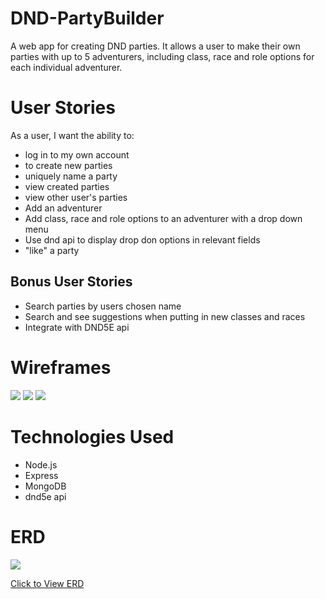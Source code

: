 # DND-PartyBuilder
A web app for creating DND parties. It allows a user to make their own parties with up to 5 adventurers, including class, race and role options for each individual adventurer.

# User Stories

 As a user, I want the ability to:
- log in to my own account
- to create new parties
- uniquely name a party
- view created parties
- view other user's parties
- Add an adventurer
- Add class, race and role options to an adventurer with a drop down menu
- Use dnd api to display drop don options in relevant fields
- "like" a party

## Bonus User Stories
- Search parties by users chosen name
- Search and see suggestions when putting in new classes and races
- Integrate with DND5E api 

# Wireframes

<img src="https://i.imgur.com/Q92hD1e.png">
<img src="https://i.imgur.com/z0uDpNb.png">
<img src="https://i.imgur.com/y9FrBIu.png">

# Technologies Used

- Node.js
- Express
- MongoDB
- dnd5e api

# ERD

<img src="https://i.imgur.com/DBnDb34.png">

[Click to View ERD](https://lucid.app/lucidchart/34f6d430-0c60-4a76-a669-4cc63247f230/edit?viewport_loc=-408%2C-22%2C3115%2C1559%2C0_0&invitationId=inv_ef8f920c-e054-445f-82b8-92aae7e51497)

<!--- [Click to Use App](your deployment url here) -->
